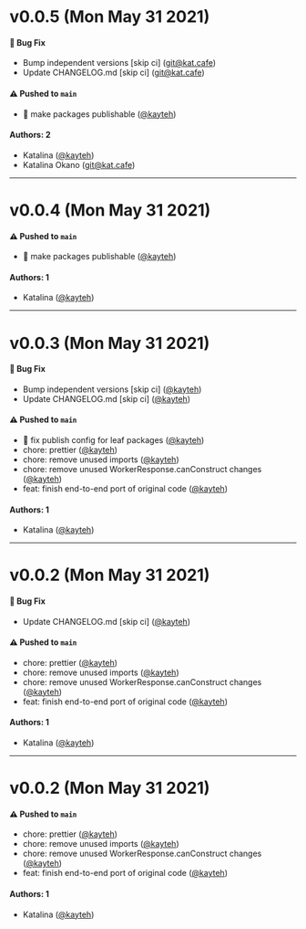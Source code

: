 # v0.0.5 (Mon May 31 2021)

#### 🐛 Bug Fix

- Bump independent versions \[skip ci\] (git@kat.cafe)
- Update CHANGELOG.md \[skip ci\] (git@kat.cafe)

#### ⚠️ Pushed to `main`

- 👷 make packages publishable ([@kayteh](https://github.com/kayteh))

#### Authors: 2

- Katalina ([@kayteh](https://github.com/kayteh))
- Katalina Okano (git@kat.cafe)

---

# v0.0.4 (Mon May 31 2021)

#### ⚠️ Pushed to `main`

- 👷 make packages publishable ([@kayteh](https://github.com/kayteh))

#### Authors: 1

- Katalina ([@kayteh](https://github.com/kayteh))

---

# v0.0.3 (Mon May 31 2021)

#### 🐛 Bug Fix

- Bump independent versions \[skip ci\] ([@kayteh](https://github.com/kayteh))
- Update CHANGELOG.md \[skip ci\] ([@kayteh](https://github.com/kayteh))

#### ⚠️ Pushed to `main`

- 🔧 fix publish config for leaf packages ([@kayteh](https://github.com/kayteh))
- chore: prettier ([@kayteh](https://github.com/kayteh))
- chore: remove unused imports ([@kayteh](https://github.com/kayteh))
- chore: remove unused WorkerResponse.canConstruct changes ([@kayteh](https://github.com/kayteh))
- feat: finish end-to-end port of original code ([@kayteh](https://github.com/kayteh))

#### Authors: 1

- Katalina ([@kayteh](https://github.com/kayteh))

---

# v0.0.2 (Mon May 31 2021)

#### 🐛 Bug Fix

- Update CHANGELOG.md \[skip ci\] ([@kayteh](https://github.com/kayteh))

#### ⚠️ Pushed to `main`

- chore: prettier ([@kayteh](https://github.com/kayteh))
- chore: remove unused imports ([@kayteh](https://github.com/kayteh))
- chore: remove unused WorkerResponse.canConstruct changes ([@kayteh](https://github.com/kayteh))
- feat: finish end-to-end port of original code ([@kayteh](https://github.com/kayteh))

#### Authors: 1

- Katalina ([@kayteh](https://github.com/kayteh))

---

# v0.0.2 (Mon May 31 2021)

#### ⚠️ Pushed to `main`

- chore: prettier ([@kayteh](https://github.com/kayteh))
- chore: remove unused imports ([@kayteh](https://github.com/kayteh))
- chore: remove unused WorkerResponse.canConstruct changes ([@kayteh](https://github.com/kayteh))
- feat: finish end-to-end port of original code ([@kayteh](https://github.com/kayteh))

#### Authors: 1

- Katalina ([@kayteh](https://github.com/kayteh))
